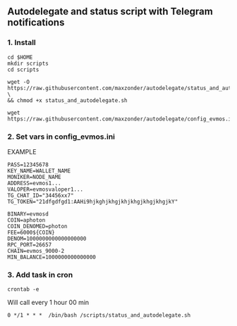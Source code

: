 ## Autodelegate and status script with Telegram notifications

### 1. Install

```
cd $HOME
mkdir scripts
cd scripts

wget -O https://raw.githubusercontent.com/maxzonder/autodelegate/status_and_autodelegate.sh \
&& chmod +x status_and_autodelegate.sh

wget https://raw.githubusercontent.com/maxzonder/autodelegate/config_evmos.ini
```

### 2. Set vars in config_evmos.ini

EXAMPLE
```
PASS=12345678
KEY_NAME=WALLET_NAME
MONIKER=NODE_NAME
ADDRESS=evmos1... 
VALOPER=evmosvaloper1...
TG_CHAT_ID="34456xx7"
TG_TOKEN="21dfgdfgd1:AAHi9hjkghjkhgjkhjkhgjkhgjkhgjkY"

BINARY=evmosd
COIN=aphoton
COIN_DENOMED=photon
FEE=6000${COIN}
DENOM=1000000000000000000
RPC_PORT=26657
CHAIN=evmos_9000-2
MIN_BALANCE=1000000000000000
```

### 3. Add task in cron

```
crontab -e
```
 
Will call every 1 hour 00 min

```
0 */1 * * *  /bin/bash /scripts/status_and_autodelegate.sh
```
